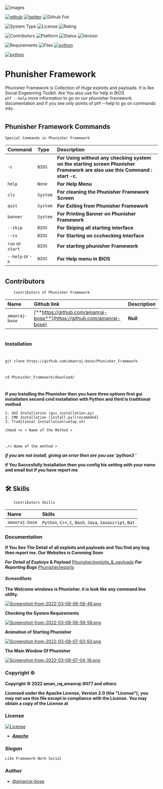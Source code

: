 ![images](https://user-images.githubusercontent.com/88227750/151665545-b9cab5d7-ff21-4fff-b992-b202addb2e78.png)

[![github](https://img.shields.io/badge/GitHub-100000?style=for-the-badge&logo=Amanraj-bose&logoColor=white)](https://github.com/amanraj-bose)
[![twitter](https://img.shields.io/badge/Twitter-1DA1F2?style=for-the-badge&logo=twitter&logoColor=white)](https://github.com/amanraj-bose)
![Github Fok](https://img.shields.io/github/forks/amanraj-bose/VernierCalliper?label=amanraj-bose&style=social)

![System Type](https://img.shields.io/badge/Type-Stable-<#00FF00>)
![License](https://img.shields.io/aur/license/android-studio)
![Rating](https://img.shields.io/amo/stars/dustman)

![Contributors](https://img.shields.io/badge/Contributors-2-<COLOR>)
![Platform](https://img.shields.io/badge/Platform-Linux-<#fff>)
![Status](https://img.shields.io/nodeping/status/jkiwn052-ntpp-4lbb-8d45-ihew6d9ucoei)
![Version](https://img.shields.io/badge/Version-1.0-<#87ceeb>)

![Requirements](https://img.shields.io/badge/Requirements-Updated-<>)
![Files](https://img.shields.io/badge/Files-66-brightgreen)
[![python](https://img.shields.io/badge/Made%20in-%F0%9F%87%AE%F0%9F%87%B3-blue)](https://en.wikipedia.org/wiki/India)

[![python](https://forthebadge.com/images/badges/made-with-python.svg)](https://www.python.org/)

# Phunisher Framework

Phunisher Framework is Collection of Huge exploits and payloads. It is like Social Engeenring Toolkit.
Are You also use for help in BIOS  
`phf --help` more information to go on our phunisher framework documentation and if you see only points of phf --help to go on commands info.

#

## Phunisher Framework Commands

```http
Special Commands in Phunisher Framework

```

| Command          | Type     | Description                                                                                                                |
| :--------------- | :------- | :------------------------------------------------------------------------------------------------------------------------- |
| `-c`             | `BIOS`   | **For Using without any checking system on the starting screen Phunisher Framework are also use this Command : start -c**. |
| `help`           | `None`   | **For Help Menu**                                                                                                          |
| `cls`            | `System` | **For cleaning the Phunisher Framework Screen**                                                                            |
| `quit`           | `System` | **For Exiting from Phunisher Framework**                                                                                   |
| `banner`         | `System`    | **For Printing Banner on Phunisher Framework**                                                                             |
| `--skip`         | `BIOS`   | **For Skiping all starting interface**                                                                                     |
| `--cs`           | `BIOS`   | **For Starting on ccchecking interface**                                                                                   |
| `run` or `start` | `BIOS`   | **For starting phunisher Framework**                                                                                       |
| `--help` or `-h` | `BIOS`   | **For Help menu in BIOS**                                                                                                  |

#

## Contributors

```http
    Contributors of Phunisher Framework
```

| Name           | Github link                                                            | Description |
| :------------- | :--------------------------------------------------------------------- | :---------- |
| `amanraj-bose` | [**https://github.com/amanraj-bose**](https://github.com/amanraj-bose) | **Null**    |

#

### **Installation**

#

    git clone https://github.com/amanraj-bose/Phunisher_Framework

#

    cd Phunisher_Framework/download/

# 
**If you Installing the Phunisher then you have three options first gui installation second cmd installation with Python and third is traditional method**

    1. GUI Installation (gui_installation.py)
    2. CMD Installation (install.py)[recommded]
    3. Traditional Installation(setup.sh)

    chmod +x < Name of the Method >

#

    ./< Name of the method >
 
 **_if you are not install, giving an error then are you use 'python3 <name of the method>'_**

**if You Succesfully Installation then you config his setting with your name and email but if you have report me**

#

## **🛠 Skills**

```https
    Contributors Skills
```

| Name           | Skills                                                    |
| :------------- | :-------------------------------------------------------- |
| `amanraj-bose` | `Python`, `C++`, `C`, `Bash`, `Java`, `Javascript`, `Bat` |

### **Documentation**

**If You See The Detail of all exploits and payloads and You find any bug then report me. Our Websites is Comming Soon**

**_For Detail of Exploiys & Payload_** [Phunisher/exploits_&_payloads](Phunisher/documentation/exploits_and_payloads_detail.md)
**_For Reporting Bugs_** [Phunisher/reports](Phunisher/documentation/reports.md)

<!-- - **Coming Soon ...** -->
<!-- - [www.Phunisher.io](https://Phunisher_tool.io) -->

#### **_ScreenShots_**

**The Welcome windows is Phunisher. it is look like any command line utility.**

[![Screenshot-from-2022-03-08-06-58-46.png](https://i.postimg.cc/G3WKJgN0/Screenshot-from-2022-03-08-06-58-46.png)](https://postimg.cc/SjGcmdkV)

**Checking the System Requirements**

[![Screenshot-from-2022-03-08-06-59-59.png](https://i.postimg.cc/mr92MDFW/Screenshot-from-2022-03-08-06-59-59.png)](https://postimg.cc/3yKTQ3Bt)

**Animation of Starting Phunisher**

[![Screenshot-from-2022-03-08-07-03-50.png](https://i.postimg.cc/cHYgshcY/Screenshot-from-2022-03-08-07-03-50.png)](https://postimg.cc/BLSQpxkQ)

**The Main Window Of Phunisher**

[![Screenshot-from-2022-03-08-07-04-18.png](https://i.postimg.cc/ZKDTM38h/Screenshot-from-2022-03-08-07-04-18.png)](https://postimg.cc/BXH98j7h)

### **Copyright ©**

**Copyright © 2022 aman_raj,amanraj-9077 and others**

**Licensed under the Apache License, Version 2.0 (the "License");**
**you may not use this file except in compliance with the License.**
**You may obtain a copy of the License at**

### **License**

[![License](https://user-images.githubusercontent.com/88227750/151691509-d6f1435b-77f0-46f9-9404-47d106637835.png)](https://www.apache.org/licenses/LICENSE-2.0)

- [**_Apache_**](https://www.apache.org/licenses/LICENSE-2.0)

### **_Slogan_**

    Like Framework Work Social

### **Author**

- [@amanraj-bose](https://github.com/amanraj-bose)
